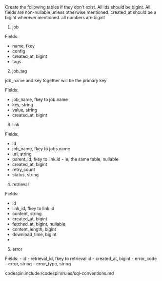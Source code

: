 Create the following tables if they don't exist.
All ids should be bigint. All fields are non-nullable unless otherwise mentioned.
created_at should be a bigint wherever mentioned.
all numbers are bigint

1. job

  Fields:
  - name, fkey 
  - config
  - created_at, bigint
  - tags

2. job_tag

job_name and key together will be the primary key

  Fields:
  - job_name, fkey to job.name
  - key, string
  - value, string
  - created_at, bigint
  
3. link

  Fields:
  - id
  - job_name, fkey to jobs.name
  - url, string
  - parent_id, fkey to link.id - ie, the same table, nullable
  - created_at, bigint
  - retry_count 
  - status, string

4. retrieval
  
  Fields:
  - id
  - link_id, fkey to link.id
  - content, string
  - created_at, bigint
  - fetched_at, bigint, nullable
  - content_length, bigint
  - download_time, bigint
  - 

5. error

  Fields:
    - id
    - retrieval_id, fkey to retrieval.id
    - created_at, bigint
    - error_code
    - error, string
    - error_type, string


codespin:include:/codespin/rules/sql-conventions.md